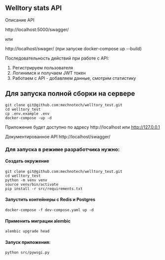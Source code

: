 ##  Welltory stats API


Описание API

http://localhost:5000/swagger/

или

http://localhost/swager/ (при запуске docker-compose up --build)

Последовательность действий при работе с API:

1) Регистрируем пользователя
2) Логинимся и получаем JWT токен
3) Работаем с API - добавляем данные, смотрим статистику


## Для запуска полной сборки на сервере
```
git clone git@github.com:mechnotech/welltory_test.git
cd welltory_test
cp .env.example .env
docker-compose -up -d
```


Приложение будет доступно по адресу http://localhost или http://127.0.0.1

Документированное API http://localhost/swagger/


### Для запуска в режиме разработчика нужно:
#### Создать окружение
```
git clone git@github.com:mechnotech/welltory_test.git
cd welltory_test
python -m venv venv
source venv/bin/activate
pip install -r src/requirements.txt
```
#### Запустить контейнеры с Redis и Postgres
`docker-compose -f dev-compose.yaml up -d`

#### Применить миграции alembic
`alembic upgrade head`

#### Запуск приложения:
`python src/pywsgi.py`


####

